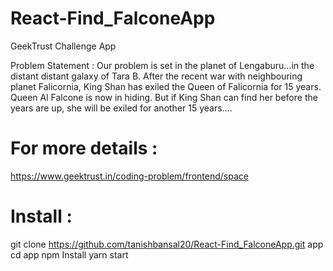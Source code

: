 # React-Find_FalconeApp
GeekTrust Challenge App

Problem Statement :
Our problem is set in the planet of Lengaburu…in the distant
distant galaxy of Tara B. After the recent war with neighbouring
planet Falicornia, King Shan has exiled the Queen of Falicornia
for 15 years.
Queen Al Falcone is now in hiding. But if King Shan can find
her before the years are up, she will be exiled for another 15
years….


# For more details :
https://www.geektrust.in/coding-problem/frontend/space


# Install :
git clone https://github.com/tanishbansal20/React-Find_FalconeApp.git app
cd app
npm Install
yarn start
